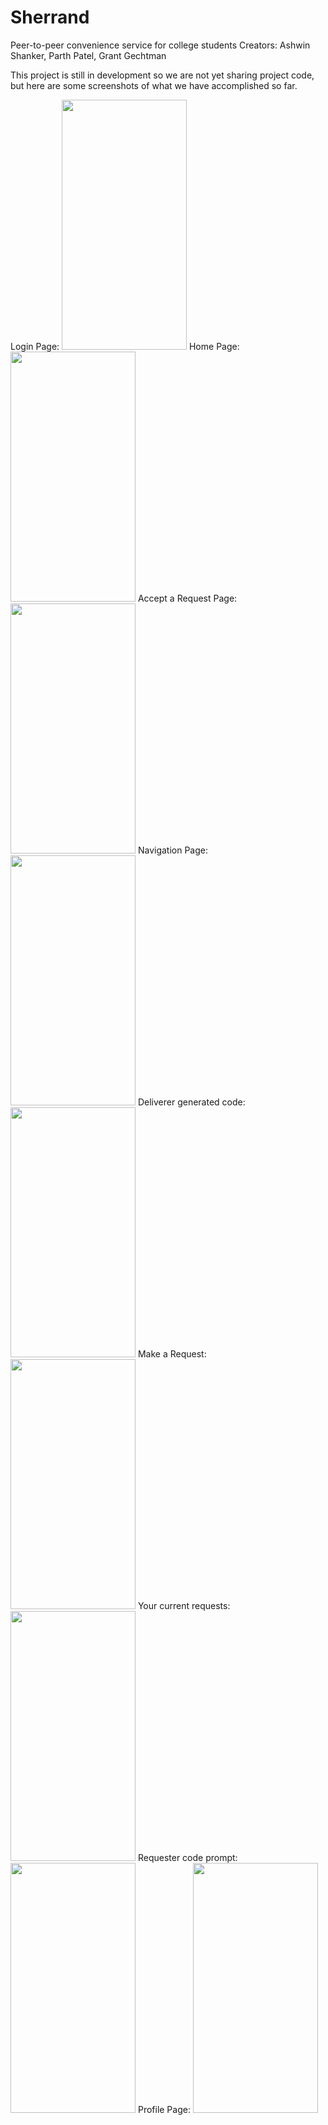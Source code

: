# Sherrand
Peer-to-peer convenience service for college students
Creators: Ashwin Shanker, Parth Patel, Grant Gechtman

This project is still in development so we are not yet sharing project code, but here are some screenshots of what we have accomplished so far.

<!-- ![homescreen](https://drive.google.com/uc?export=view&id=1B2EKx4l5XQknqmDMRzStIloqUF71Qfcf) -->
<break>
    Login Page:
  </break>
<img src="https://drive.google.com/uc?export=view&id=1O6ht8zG-6XQXSbubikuCiRpnMQtSeQPi" data-canonical-src="https://drive.google.com/uc?export=view&id=1O6ht8zG-6XQXSbubikuCiRpnMQtSeQPi" width="200" height="400" />
<break>
    Home Page:
  </break>
<img src="https://drive.google.com/uc?export=view&id=19xscIdbXlULKqgKJMW0IFBuTzJjWriVb" data-canonical-src="https://drive.google.com/uc?export=view&id=19xscIdbXlULKqgKJMW0IFBuTzJjWriVb" width="200" height="400" />
<break>
    Accept a Request Page:
  </break>
<img src="https://drive.google.com/uc?export=view&id=1YWME4U4Os1Hkr-wUy_63OHHiiAY2bVXu" data-canonical-src="https://drive.google.com/uc?export=view&id=1YWME4U4Os1Hkr-wUy_63OHHiiAY2bVXu" width="200" height="400" />
<break>
    Navigation Page:
  </break>
<img src="https://drive.google.com/uc?export=view&id=1mDYnWyFIDMXP3euWhtPllSoDqGXIdFN-" data-canonical-src="https://drive.google.com/uc?export=view&id=1mDYnWyFIDMXP3euWhtPllSoDqGXIdFN-" width="200" height="400" />
<break>
    Deliverer generated code:
  </break>
<img src="https://drive.google.com/uc?export=view&id=1vyAX9vjz0Wh0PO5jzGWjPnA0a0VM-4uw" data-canonical-src="https://drive.google.com/uc?export=view&id=1vyAX9vjz0Wh0PO5jzGWjPnA0a0VM-4uw" width="200" height="400" />



<break>
    Make a Request:
  </break>
<img src="https://drive.google.com/uc?export=view&id=1NYPgQ68cRkXSDPn6W8K3F8juwvHFkNgX" data-canonical-src="https://drive.google.com/uc?export=view&id=1NYPgQ68cRkXSDPn6W8K3F8juwvHFkNgX" width="200" height="400" />
<break>
    Your current requests:
  </break>
<img src="https://drive.google.com/uc?export=view&id=1gUFE_CSllL4bp-5_LzMgfOpxP04vJhPb" data-canonical-src="https://drive.google.com/uc?export=view&id=1gUFE_CSllL4bp-5_LzMgfOpxP04vJhPb" width="200" height="400" />
<break>
    Requester code prompt:
  </break>
<img src="https://drive.google.com/uc?export=view&id=1gSY9Vrx_NgvBXrSTdMYcbaSfAEEewpwW" data-canonical-src="https://drive.google.com/uc?export=view&id=1gSY9Vrx_NgvBXrSTdMYcbaSfAEEewpwW" width="200" height="400" />
<break>
    Profile Page:
  </break>
<img src="https://drive.google.com/uc?export=view&id=1TogSXoQzqKNu5QwNzecMBpgJMZcimerQ" data-canonical-src="https://drive.google.com/uc?export=view&id=1TogSXoQzqKNu5QwNzecMBpgJMZcimerQ" width="200" height="400" />

